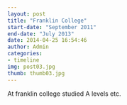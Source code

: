 ```yaml
---
layout: post
title: "Franklin College"
start-date: "September 2011"
end-date: "July 2013"
date: 2014-04-25 16:54:46
author: Admin
categories:
- timeline
img: post03.jpg
thumb: thumb03.jpg
---
```


At franklin college studied A levels etc.
